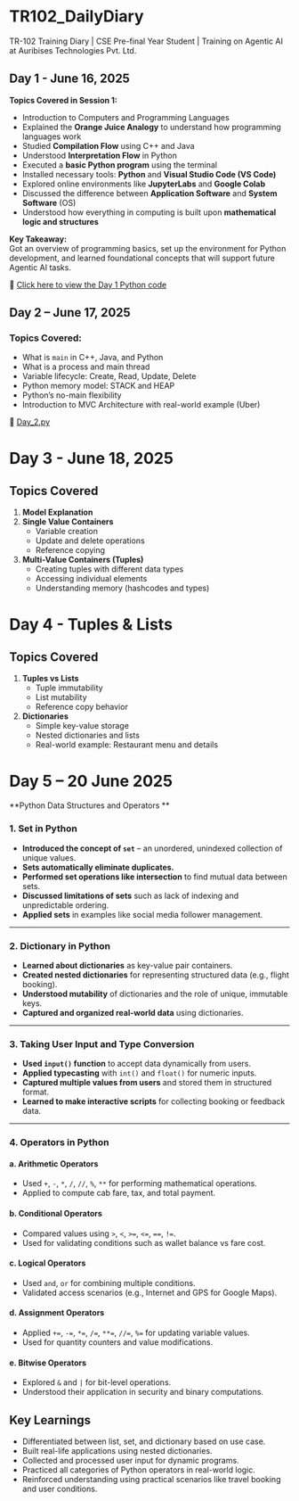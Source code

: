 # TR102_DailyDiary
TR-102 Training Diary | CSE Pre-final Year Student | Training on Agentic AI at Auribises Technologies Pvt. Ltd.

## Day 1 - June 16, 2025

**Topics Covered in Session 1:**

- Introduction to Computers and Programming Languages  
- Explained the **Orange Juice Analogy** to understand how programming languages work  
- Studied **Compilation Flow** using C++ and Java  
- Understood **Interpretation Flow** in Python  
- Executed a **basic Python program** using the terminal  
- Installed necessary tools: **Python** and **Visual Studio Code (VS Code)**  
- Explored online environments like **JupyterLabs** and **Google Colab**  
- Discussed the difference between **Application Software** and **System Software** (OS)  
- Understood how everything in computing is built upon **mathematical logic and structures**

**Key Takeaway:**  
Got an overview of programming basics, set up the environment for Python development, and learned foundational concepts that will support future Agentic AI tasks.

🔗 [Click here to view the Day 1 Python code](./Day1.py)

## Day 2 – June 17, 2025

### Topics Covered:

- What is `main` in C++, Java, and Python
- What is a process and main thread
- Variable lifecycle: Create, Read, Update, Delete
- Python memory model: STACK and HEAP
- Python’s no-main flexibility
- Introduction to MVC Architecture with real-world example (Uber)

🔗 [Day_2.py](./Day_2.py)

# Day 3 -  June 18, 2025

## Topics Covered

1. **Model Explanation**
2. **Single Value Containers**
   - Variable creation
   - Update and delete operations
   - Reference copying
3. **Multi-Value Containers (Tuples)**
   - Creating tuples with different data types
   - Accessing individual elements
   - Understanding memory (hashcodes and types)

# Day 4 - Tuples & Lists

## Topics Covered

1. **Tuples vs Lists**
   - Tuple immutability
   - List mutability
   - Reference copy behavior
2. **Dictionaries**
   - Simple key-value storage
   - Nested dictionaries and lists
   - Real-world example: Restaurant menu and details

# Day 5 –  20 June 2025  

**Python Data Structures and Operators ** 

### **1. Set in Python**

- **Introduced the concept of `set`** – an unordered, unindexed collection of unique values.
- **Sets automatically eliminate duplicates.**
- **Performed set operations like intersection** to find mutual data between sets.
- **Discussed limitations of sets** such as lack of indexing and unpredictable ordering.
- **Applied sets** in examples like social media follower management.

---

### **2. Dictionary in Python**

- **Learned about dictionaries** as key-value pair containers.
- **Created nested dictionaries** for representing structured data (e.g., flight booking).
- **Understood mutability** of dictionaries and the role of unique, immutable keys.
- **Captured and organized real-world data** using dictionaries.

---

### **3. Taking User Input and Type Conversion**

- **Used `input()` function** to accept data dynamically from users.
- **Applied typecasting** with `int()` and `float()` for numeric inputs.
- **Captured multiple values from users** and stored them in structured format.
- **Learned to make interactive scripts** for collecting booking or feedback data.

---

### **4. Operators in Python**

#### **a. Arithmetic Operators**
- Used `+`, `-`, `*`, `/`, `//`, `%`, `**` for performing mathematical operations.
- Applied to compute cab fare, tax, and total payment.

#### **b. Conditional Operators**
- Compared values using `>`, `<`, `>=`, `<=`, `==`, `!=`.
- Used for validating conditions such as wallet balance vs fare cost.

#### **c. Logical Operators**
- Used `and`, `or` for combining multiple conditions.
- Validated access scenarios (e.g., Internet and GPS for Google Maps).

#### **d. Assignment Operators**
- Applied `+=`, `-=`, `*=`, `/=`, `**=`, `//=`, `%=` for updating variable values.
- Used for quantity counters and value modifications.

#### **e. Bitwise Operators**
- Explored `&` and `|` for bit-level operations.
- Understood their application in security and binary computations.

## **Key Learnings**

- Differentiated between list, set, and dictionary based on use case.
- Built real-life applications using nested dictionaries.
- Collected and processed user input for dynamic programs.
- Practiced all categories of Python operators in real-world logic.
- Reinforced understanding using practical scenarios like travel booking and user conditions.


